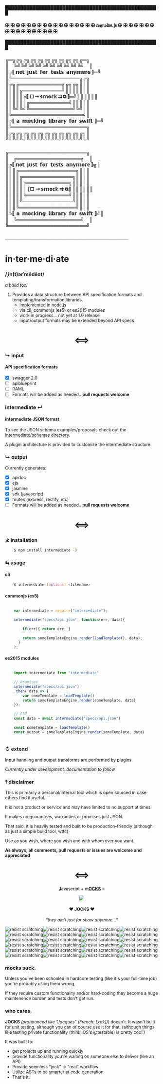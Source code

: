 &block;&block;&block;&block;&block;&block;&block;&block;&block;&block;&block;&block;&block;&block;&block;&block;&block;&block;&block;&block;&block;&block;&block;&block;&block;&block;&block;&block;&block;&block;&block;&block;&block;&block;&block;&block;&block;&block;&block;&block;&block;&block;&block;&block;&block;&block;&block;&block;&block;&block;&block;
### &malt; &malt; &malt; &malt; &malt; &malt; &malt; &malt; &malt; &malt; &malt; &malt; &malt; &malt; &malt; &malt; &malt; &rfr;&efr;&yfr;&nfr;&ofr;&lfr;&dfr;&sfr;.&jfr;&sfr; &malt; &malt; &malt; &malt; &malt; &malt; &malt; &malt; &malt; &malt; &malt; &malt; &malt; &malt; &malt; &malt; &malt;
&block;&block;&block;&block;&block;&block;&block;&block;&block;&block;&block;&block;&block;&block;&block;&block;&block;&block;&block;&block;&block;&block;&block;&block;&block;&block;&block;&block;&block;&block;&block;&block;&block;&block;&block;&block;&block;&block;&block;&block;&block;&block;&block;&block;&block;&block;&block;&block;&block;&block;&block;

### &boxDR;&boxH;&boxDL;&boxDR;&boxDL;&boxDR;&boxDL;&boxDR;&boxDL;&boxDR;&boxDL;&boxDR;&boxDL;&boxDR;&boxDL;&boxDR;&boxDL;&boxDR;&boxDL;&boxDR;&boxDL;&boxDR;&boxH;&boxDL;<br />&boxV;&#8197;&#8200;&#8197;&#8201;&boxUR;&boxUL;&boxUR;&boxUL;&boxUR;&boxUL;&boxUR;&boxUL;&boxUR;&boxUL;&boxUR;&boxUL;&boxUR;&boxUL;&boxUR;&boxUL;&boxUR;&boxUL;&boxUR;&boxUL;&#8197;&#8200;&#8197;&#8201;&boxV;<br />&boxV;&boxDR;&lobrk;&#8198;&nopf;&oopf;&topf;&#8194;&jopf;&uopf;&sopf;&topf;&#8194;&fopf;&oopf;&ropf;&#8196;&#8201;&#8201;&topf;&eopf;&sopf;&topf;&sopf;&#8194;&aopf;&nopf;&yopf;&mopf;&oopf;&ropf;&eopf;&#8198;&robrk;&boxH;&boxUL;<br />&boxV;&boxUR;&boxH;&boxH;&boxH;&boxH;&boxH;&boxH;&boxH;&boxH;&boxH;&boxH;&boxH;&boxH;&boxH;&boxH;&boxH;&boxH;&boxH;&boxH;&boxH;&boxDL;&boxDR;&boxDL;<br />&boxV;&boxDR;&boxDL;&boxDR;&boxH;&boxH;&boxH;&boxH;&boxH;&boxH;&boxH;&boxH;&boxH;&boxH;&boxH;&boxH;&boxDL;&boxDR;&boxDL;&boxDR;&boxDL;&boxV;&boxV;&boxV;<br />&boxV;&boxV;&boxV;&boxV;&boxDR;&boxH;&boxH;&boxH;&boxH;&boxH;&boxH;&boxH;&boxH;&boxH;&boxH;&boxH;&boxUL;&boxV;&boxV;&boxV;&boxV;&boxV;&boxV;&boxV;<br />&boxV;&boxV;&boxV;&boxV;&boxV;&boxDR;&lobrk;&#8201;&square;&#8201;&roarr;&#8201;&sopf;&mopf;&oopf;&copf;&kopf;&#8201;&rrarr;&#8201;&boxbox;&#8201;&robrk;&boxH;&boxUL;&boxV;&boxV;&boxV;&boxV;&boxV;&boxV;<br />&boxV;&boxV;&boxV;&boxV;&boxV;&boxV;&boxDR;&boxH;&boxH;&boxH;&boxH;&boxH;&boxH;&boxH;&boxH;&boxH;&boxH;&boxH;&boxUL;&boxV;&boxV;&boxV;&boxV;&boxV;<br />&boxV;&boxV;&boxUR;&boxUL;&boxUR;&boxUL;&boxUR;&boxH;&boxH;&boxH;&boxH;&boxH;&boxH;&boxH;&boxH;&boxH;&boxH;&boxH;&boxH;&boxUL;&boxUR;&boxUL;&boxV;&boxV;<br />&boxV;&boxUR;&boxH;&boxH;&boxH;&boxH;&boxH;&boxH;&boxH;&boxH;&boxH;&boxH;&boxH;&boxH;&boxH;&boxH;&boxH;&boxH;&boxH;&boxH;&boxH;&boxH;&boxUL;&boxV;<br />&boxV;&boxDR;&lobrk;&#8200;&aopf;&#8194;&mopf;&oopf;&copf;&kopf;&iopf;&nopf;&gopf;&#8194;&lopf;&iopf;&bopf;&ropf;&aopf;&ropf;&yopf;&#8194;&fopf;&oopf;&ropf;&#8194;&sopf;&wopf;&iopf;&fopf;&topf;&#8200;&robrk;&boxH;&boxUL;<br />&boxV;&boxUR;&boxH;&boxH;&boxH;&boxH;&boxH;&boxH;&boxH;&boxH;&boxH;&boxH;&boxH;&boxH;&boxH;&boxH;&boxH;&boxH;&boxH;&boxH;&boxH;&boxH;&boxH;&boxDL;<br />&boxV;&boxDR;&boxDL;&boxDR;&boxDL;&boxDR;&boxDL;&boxDR;&boxDL;&boxDR;&boxDL;&boxDR;&boxDL;&boxDR;&boxDL;&boxDR;&boxDL;&boxDR;&boxDL;&boxDR;&boxDL;&boxDR;&boxDL;&boxV;<br />&boxUR;&boxUL;&boxUR;&boxUL;&boxUR;&boxUL;&boxUR;&boxUL;&boxUR;&boxUL;&boxUR;&boxUL;&boxUR;&boxUL;&boxUR;&boxUL;&boxUR;&boxUL;&boxUR;&boxUL;&boxUR;&boxUL;&boxUR;&boxUL;



### &boxDR;&boxH;&boxH;&boxH;&boxH;&boxH;&boxH;&boxH;&boxH;&boxH;&boxH;&boxH;&boxH;&boxH;&boxH;&boxH;&boxH;&boxH;&boxH;&boxH;&boxH;&boxH;&boxH;&boxDL;<br />&boxV;&#8197;&#8200;&#8197;&#8201;&boxDR;&boxH;&boxH;&boxH;&boxH;&boxH;&boxH;&boxH;&boxH;&boxH;&boxH;&boxH;&boxH;&boxH;&boxH;&boxH;&boxH;&boxH;&boxH;&boxDL;&#8197;&#8200;&#8197;&#8201;&boxV;<br />&boxV;&boxDR;&lobrk;&#8198;&nopf;&oopf;&topf;&#8194;&jopf;&uopf;&sopf;&topf;&#8194;&fopf;&oopf;&ropf;&#8196;&#8202;&#8201;&topf;&eopf;&sopf;&topf;&sopf;&#8194;&aopf;&nopf;&yopf;&mopf;&oopf;&ropf;&eopf;&#8198;&robrk;&boxDL;&boxV;<br />&boxV;&boxV;&boxV;&boxDR;&boxH;&boxH;&boxH;&boxH;&boxH;&boxH;&boxH;&boxH;&boxH;&boxH;&boxH;&boxH;&boxH;&boxH;&boxH;&boxH;&boxDL;&boxV;&boxV;&boxV;<br />&boxV;&boxV;&boxV;&boxV;&boxDR;&boxH;&boxH;&boxH;&boxH;&boxH;&boxH;&boxH;&boxH;&boxH;&boxH;&boxH;&boxH;&boxH;&boxH;&boxDL;&boxV;&boxV;&boxV;&boxV;<br />&boxV;&boxV;&boxV;&boxV;&boxV;&boxDR;&boxH;&boxH;&boxH;&boxH;&boxH;&boxH;&boxH;&boxH;&boxH;&boxH;&boxH;&boxH;&boxDL;&boxV;&boxV;&boxV;&boxV;&boxV;<br />&boxV;&boxV;&boxV;&boxV;&boxV;&boxV;&nbsp;&lobrk;&square;&nbsp;&roarr;&nbsp;&sopf;&mopf;&oopf;&copf;&kopf;&nbsp;&rrarr;&nbsp;&boxbox;&robrk;&nbsp;&boxV;&boxV;&boxV;&boxV;&boxV;&boxV;<br />&boxV;&boxV;&boxV;&boxV;&boxV;&boxUR;&boxH;&boxH;&boxH;&boxH;&boxH;&boxH;&boxH;&boxH;&boxH;&boxH;&boxH;&boxH;&boxUL;&boxV;&boxV;&boxV;&boxV;&boxV;<br />&boxV;&boxV;&boxV;&boxV;&boxUR;&boxH;&boxH;&boxH;&boxH;&boxH;&boxH;&boxH;&boxH;&boxH;&boxH;&boxH;&boxH;&boxH;&boxH;&boxUL;&boxV;&boxV;&boxV;&boxV;<br />&boxV;&boxV;&boxV;&boxUR;&boxH;&boxH;&boxH;&boxH;&boxH;&boxH;&boxH;&boxH;&boxH;&boxH;&boxH;&boxH;&boxH;&boxH;&boxH;&boxH;&boxUL;&boxV;&boxV;&boxV;<br />&boxV;&boxUR;&lobrk;&#8200;&aopf;&#8194;&mopf;&oopf;&copf;&kopf;&iopf;&nopf;&gopf;&#8194;&lopf;&iopf;&bopf;&ropf;&aopf;&ropf;&yopf;&#8194;&fopf;&oopf;&ropf;&#8194;&sopf;&wopf;&iopf;&fopf;&topf;&#8200;&robrk;&boxUL;&boxV;<br />&boxV;&#8197;&#8200;&#8197;&#8201;&boxUR;&boxH;&boxH;&boxH;&boxH;&boxH;&boxH;&boxH;&boxH;&boxH;&boxH;&boxH;&boxH;&boxH;&boxH;&boxH;&boxH;&boxH;&boxH;&boxUL;&#8197;&#8200;&#8197;&#8201;&boxV;<br />&boxUR;&boxH;&boxH;&boxH;&boxH;&boxH;&boxH;&boxH;&boxH;&boxH;&boxH;&boxH;&boxH;&boxH;&boxH;&boxH;&boxH;&boxH;&boxH;&boxH;&boxH;&boxH;&boxH;&boxUL;

### &boxh;&boxh;&boxh;&boxh;&boxh;&boxh;&boxh;&boxh;&boxh;&boxh;&boxh;&boxh;&boxh;&boxh;&boxh;&boxh;&boxh;&boxh;&boxh;&boxh;&boxh;&boxh;&boxh;&boxh;&boxh;&boxh;&boxh;&boxh;&boxh;&boxh;&boxh;&boxh;&boxh;&boxh;&boxh; 

# in·ter·me·di·ate
### /ˌin(t)ərˈmēdēət/
*a build tool*

 1. Provides a data structure between API specification formats and templating/transformation libraries.
    - implemented in node.js
    - via cli, commonjs (es5) or es2015 modules
    - work in progress... not yet at 1.0 release
    - input/output formats may be extended beyond API specs
  
<h1 align="center">&xhArr;</h1>

### &rdsh; input

#### API specification formats 

- [x] swagger 2.0
- [ ] apiblueprint
- [ ] RAML
- [ ] Formats will be added as needed.. **pull requests welcome**

### intermediate &crarr;

#### intermediate JSON format

To see the JSON schema examples/proposals check out the [intermediate/schemas directory](intermediate/schemas).

A plugin architecture is provided to customize the intermediate structure.

### &rdsh; output

Currently generates:

- [x] apidoc
- [x] ejs
- [x] jasmine
- [x] sdk (javascript)
- [x] routes (express, restify, etc)
- [ ] Formats will be added as needed.. **pull requests welcome**

<h1 align="center">&xhArr;</h1>

### &DownArrowBar; installation

```bash
    $ npm install intermediate -D
```

### &lrarr; usage

#### cli

```bash
    $ intermediate [options] <filename>
```
#### commonjs (es5)

```javascript
    
    var intermediate = require("intermediate");
     
    intermediate("specs/api.json", function(err, data){ 
        
        if(err){ return err; }
        
        return someTemplateEngine.render(loadTemplate(), data);
      }
    );
```
#### es2015 modules

```javascript
    
    import intermediate from "intermediate"
    
    // Promises 
    intermediate("specs/api.json")
    .then( data => {
        var someTemplate = loadTemplate()
        return someTemplateEngine.render(someTemplate, data)
    });
    
    // ES7 
    const data = await intermediate("specs/api.json")
    
    const someTemplate = loadTemplate()
    const output = someTemplateEngine.render(someTemplate, data)
    
```
### &orarr; extend

Input handling and output transforms are performed by plugins.

*Currently under development, documentation to follow*

### &UpArrowBar; disclaimer

This is primarily a personal/internal tool which is open sourced in case others find it useful.

It is not a product or service and may have limited to no support at times.

It makes no guarantees, warranties or promises just JSON.
 
That said, it is heavily tested and built to be production-friendly (although as just a simple build tool, wtfc)

Use as you wish, where you wish and with whom ever you want.

**As always, all comments, pull requests or issues are welcome and appreciated**

<h1 align="center">&xhArr;</h1>

<p align="center"><strong><ins>J</ins></strong><s>avascript</s> &plus; <s>m</s><strong><ins>OCKS</ins></strong> &equals;</p>

<p align="center"><img src="./img/20141015_abbee2.jpg" /></p>
<h4 align="center">&hearts; JOCKS &hearts;</h4>

<p align="center"><em>&ldquo;they ain't just for show anymore...&rdquo;</em></p>

![resist scratching](./img/junk-underjeans-jnk01-mb-14105-fst.jpg)![resist scratching](./img/junk-underjeans-jnk01-mb-14105-fst.jpg)![resist scratching](./img/junk-underjeans-jnk01-mb-14105-fst.jpg)![resist scratching](./img/junk-underjeans-jnk01-mb-14105-fst.jpg)![resist scratching](./img/junk-underjeans-jnk01-mb-14105-fst.jpg)![resist scratching](./img/junk-underjeans-jnk01-mb-14105-fst.jpg)![resist scratching](./img/junk-underjeans-jnk01-mb-14105-fst.jpg)![resist scratching](./img/junk-underjeans-jnk01-mb-14105-fst.jpg)![resist scratching](./img/junk-underjeans-jnk01-mb-14105-fst.jpg)![resist scratching](./img/junk-underjeans-jnk01-mb-14105-fst.jpg)![resist scratching](./img/junk-underjeans-jnk01-mb-14105-fst.jpg)![resist scratching](./img/junk-underjeans-jnk01-mb-14105-fst.jpg)![resist scratching](./img/junk-underjeans-jnk01-mb-14105-fst.jpg)![resist scratching](./img/junk-underjeans-jnk01-mb-14105-fst.jpg)![resist scratching](./img/junk-underjeans-jnk01-mb-14105-fst.jpg)![resist scratching](./img/junk-underjeans-jnk01-mb-14105-fst.jpg)![resist scratching](./img/junk-underjeans-jnk01-mb-14105-fst.jpg)![resist scratching](./img/junk-underjeans-jnk01-mb-14105-fst.jpg)![resist scratching](./img/junk-underjeans-jnk01-mb-14105-fst.jpg)![resist scratching](./img/junk-underjeans-jnk01-mb-14105-fst.jpg)![resist scratching](./img/junk-underjeans-jnk01-mb-14105-fst.jpg)![resist scratching](./img/junk-underjeans-jnk01-mb-14105-fst.jpg)![resist scratching](./img/junk-underjeans-jnk01-mb-14105-fst.jpg)![resist scratching](./img/junk-underjeans-jnk01-mb-14105-fst.jpg)

### mocks suck. 

Unless you've been schooled in hardcore testing (like it's your full-time job) you're probably using them wrong. 

If they require custom functionality and/or hard-coding they become a huge maintenence burden and tests don't get run.

### who cares.

**JOCKS** *(pronounced like "Jacques" (French: [ʒak]))* doesn't. It wasn't built for unit testing, although you can of course use it for that. (although things like testing private functionality (think iOS's @testable) is pretty cool!) 

It was built to:

- get projects up and running quickly
- provide functionality you're waiting on someone else to deliver (like an API) 
- Provide seemless &ldquo;jock&rdquo; &rarr; &ldquo;real&rdquo; workflow
- Utilize ASTs to be smarter at code generation
- That's it.


